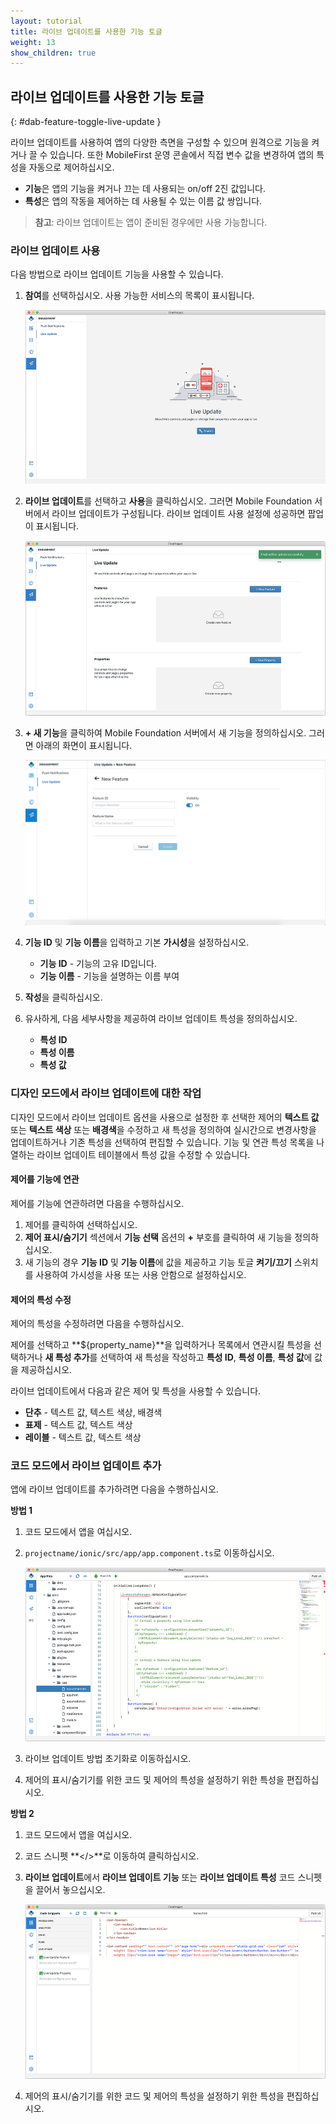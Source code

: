 ```yaml
---
layout: tutorial
title: 라이브 업데이트를 사용한 기능 토글
weight: 13
show_children: true
---
```

<!-- NLS_CHARSET=UTF-8 -->
## 라이브 업데이트를 사용한 기능 토글
{: #dab-feature-toggle-live-update }

라이브 업데이트를 사용하여 앱의 다양한 측면을 구성할 수 있으며 원격으로 기능을 켜거나 끌 수 있습니다. 또한 MobileFirst 운영 콘솔에서 직접 변수 값을 변경하여 앱의 특성을 자동으로 제어하십시오.

* **기능**은 앱의 기능을 켜거나 끄는 데 사용되는 on/off 2진 값입니다.
* **특성**은 앱의 작동을 제어하는 데 사용될 수 있는 이름 값 쌍입니다.

>**참고**: 라이브 업데이트는 앱이 준비된 경우에만 사용 가능합니다.

### 라이브 업데이트 사용

다음 방법으로 라이브 업데이트 기능을 사용할 수 있습니다.

1. **참여**를 선택하십시오. 사용 가능한 서비스의 목록이 표시됩니다.

    ![참여 라이브 업데이트](dab-live-update.png)

2. **라이브 업데이트**를 선택하고 **사용**을 클릭하십시오. 그러면 Mobile Foundation 서버에서 라이브 업데이트가 구성됩니다. 라이브 업데이트 사용 설정에 성공하면 팝업이 표시됩니다.

    ![라이브 업데이트 사용](dab-live-update-enable.png)

3. **+ 새 기능**을 클릭하여 Mobile Foundation 서버에서 새 기능을 정의하십시오. 그러면 아래의 화면이 표시됩니다.

    ![새 특성](dab-live-update-feature-new.png)

4. **기능 ID** 및 **기능 이름**을 입력하고 기본 **가시성**을 설정하십시오.

    * **기능 ID** - 기능의 고유 ID입니다.
    * **기능 이름** - 기능을 설명하는 이름 부여

5. **작성**을 클릭하십시오.

6. 유사하게, 다음 세부사항을 제공하여 라이브 업데이트 특성을 정의하십시오.

    * **특성 ID**
    * **특성 이름**
    * **특성 값**

### 디자인 모드에서 라이브 업데이트에 대한 작업

디자인 모드에서 라이브 업데이트 옵션을 사용으로 설정한 후 선택한 제어의 **텍스트 값** 또는 **텍스트 색상** 또는 **배경색**을 수정하고 새 특성을 정의하여 실시간으로 변경사항을 업데이트하거나 기존 특성을 선택하여 편집할 수 있습니다. 기능 및 연관 특성 목록을 나열하는 라이브 업데이트 테이블에서 특성 값을 수정할 수 있습니다.

#### 제어를 기능에 연관

제어를 기능에 연관하려면 다음을 수행하십시오.

1. 제어를 클릭하여 선택하십시오. 
2. **제어 표시/숨기기** 섹션에서 **기능 선택** 옵션의 **+** 부호를 클릭하여 새 기능을 정의하십시오. 
3. 새 기능의 경우 **기능 ID** 및 **기능 이름**에 값을 제공하고 기능 토글  **켜기/끄기** 스위치를 사용하여 가시성을 사용 또는 사용 안함으로 설정하십시오.

#### 제어의 특성 수정

제어의 특성을 수정하려면 다음을 수행하십시오.

제어를 선택하고 **${property_name}**을 입력하거나 목록에서 연관시킬 특성을 선택하거나 **새 특성 추가**를 선택하여 새 특성을 작성하고 **특성 ID**, **특성 이름**, **특성 값**에 값을 제공하십시오.
 
라이브 업데이트에서 다음과 같은 제어 및 특성을 사용할 수 있습니다.

* **단추** - 텍스트 값, 텍스트 색상, 배경색
* **표제** - 텍스트 값, 텍스트 색상
* **레이블** - 텍스트 값, 텍스트 색상

### 코드 모드에서 라이브 업데이트 추가

앱에 라이브 업데이트를 추가하려면 다음을 수행하십시오.

**방법 1**

1. 코드 모드에서 앱을 여십시오.
2. `projectname/ionic/src/app/app.component.ts`로 이동하십시오.

    ![코드 모드에서 라이브 업데이트 추가 - 방법 1](dab-live-update-new-feature-code.png)

3. 라이브 업데이트 방법 초기화로 이동하십시오.
4. 제어의 표시/숨기기를 위한 코드 및 제어의 특성을 설정하기 위한 특성을 편집하십시오.

**방법 2**

1. 코드 모드에서 앱을 여십시오.
2. 코드 스니펫 **</>**로 이동하여 클릭하십시오.
3. **라이브 업데이트**에서 **라이브 업데이트 기능** 또는 **라이브 업데이트 특성** 코드 스니펫을 끌어서 놓으십시오.

    ![코드 모드에서 라이브 업데이트 추가 - 방법 2](dab-live-update-new-feature-code-snippet.png)

4. 제어의 표시/숨기기를 위한 코드 및 제어의 특성을 설정하기 위한 특성을 편집하십시오.
